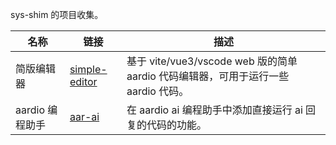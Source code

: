 sys-shim 的项目收集。

| 名称       | 链接                                                                           | 描述                                                                               |
| ---------- | ------------------------------------------------------------------------------ | ---------------------------------------------------------------------------------- |
| 简版编辑器 | [simple-editor](https://github.com/wll8/sys-shim-demo/tree/main/simple-editor) | 基于 vite/vue3/vscode web 版的简单 aardio 代码编辑器，可用于运行一些 aardio 代码。 |
| aardio 编程助手 | [aar-ai](https://github.com/wll8/sys-shim-demo/tree/main/aar-ai) | 在 aardio ai 编程助手中添加直接运行 ai 回复的代码的功能。 |
